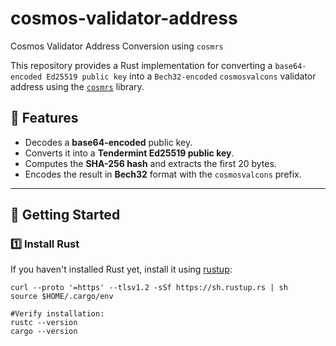 # cosmos-validator-address
Cosmos Validator Address Conversion using `cosmrs`

This repository provides a Rust implementation for converting a `base64-encoded Ed25519 public key` into a `Bech32-encoded` `cosmosvalcons` validator address using the [`cosmrs`](https://docs.rs/cosmrs/latest/cosmrs/) library.

## 📌 Features
- Decodes a **base64-encoded** public key.
- Converts it into a **Tendermint Ed25519 public key**.
- Computes the **SHA-256 hash** and extracts the first 20 bytes.
- Encodes the result in **Bech32** format with the `cosmosvalcons` prefix.

---

## 🚀 Getting Started

### 1️⃣ **Install Rust**
If you haven't installed Rust yet, install it using [rustup](https://rustup.rs/):

```
curl --proto '=https' --tlsv1.2 -sSf https://sh.rustup.rs | sh
source $HOME/.cargo/env

#Verify installation:
rustc --version
cargo --version
```
